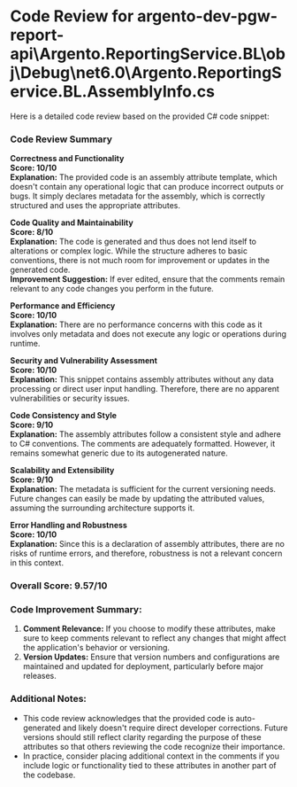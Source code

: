 # Code Review for argento-dev-pgw-report-api\Argento.ReportingService.BL\obj\Debug\net6.0\Argento.ReportingService.BL.AssemblyInfo.cs

Here is a detailed code review based on the provided C# code snippet:

### Code Review Summary

**Correctness and Functionality**  
**Score: 10/10**  
**Explanation:** The provided code is an assembly attribute template, which doesn't contain any operational logic that can produce incorrect outputs or bugs. It simply declares metadata for the assembly, which is correctly structured and uses the appropriate attributes. 

**Code Quality and Maintainability**  
**Score: 8/10**  
**Explanation:** The code is generated and thus does not lend itself to alterations or complex logic. While the structure adheres to basic conventions, there is not much room for improvement or updates in the generated code.  
**Improvement Suggestion:** If ever edited, ensure that the comments remain relevant to any code changes you perform in the future.

**Performance and Efficiency**  
**Score: 10/10**  
**Explanation:** There are no performance concerns with this code as it involves only metadata and does not execute any logic or operations during runtime. 

**Security and Vulnerability Assessment**  
**Score: 10/10**  
**Explanation:** This snippet contains assembly attributes without any data processing or direct user input handling. Therefore, there are no apparent vulnerabilities or security issues. 

**Code Consistency and Style**  
**Score: 9/10**  
**Explanation:** The assembly attributes follow a consistent style and adhere to C# conventions. The comments are adequately formatted. However, it remains somewhat generic due to its autogenerated nature.
  
**Scalability and Extensibility**  
**Score: 9/10**  
**Explanation:** The metadata is sufficient for the current versioning needs. Future changes can easily be made by updating the attributed values, assuming the surrounding architecture supports it. 

**Error Handling and Robustness**  
**Score: 10/10**  
**Explanation:** Since this is a declaration of assembly attributes, there are no risks of runtime errors, and therefore, robustness is not a relevant concern in this context.

### Overall Score: 9.57/10  

### Code Improvement Summary:
1. **Comment Relevance:** If you choose to modify these attributes, make sure to keep comments relevant to reflect any changes that might affect the application's behavior or versioning. 
2. **Version Updates:** Ensure that version numbers and configurations are maintained and updated for deployment, particularly before major releases.

### Additional Notes:
- This code review acknowledges that the provided code is auto-generated and likely doesn't require direct developer corrections. Future versions should still reflect clarity regarding the purpose of these attributes so that others reviewing the code recognize their importance.
- In practice, consider placing additional context in the comments if you include logic or functionality tied to these attributes in another part of the codebase.